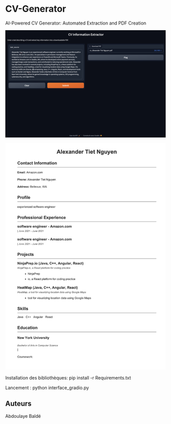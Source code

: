 # CV-Generator
AI-Powered CV Generator: Automated Extraction and PDF Creation

![app.png](./images/app.png)

![cv_generated.png](./images/cv_generated.png)


Installation des bibliothèques: pip install -r Requirements.txt

Lancement : python interface_gradio.py

## Auteurs
Abdoulaye Baldé
